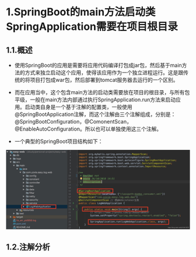 # 1.SpringBoot的main方法启动类SpringApplication需要在项目根目录

## 1.1.概述

* 使用SpringBoot的应用是需要将应用代码编译打包成jar包，然后基于main方法的方式来独立启动这个应用，使得该应用作为一个独立进程运行。这是跟传统的将项目打包成war包，然后部署到tomcat服务器去运行的一个区别。

* 而在应用当中，这个包含main方法的启动类需要放在项目的根目录，与所有包平级，一般在main方法内部通过执行SpringApplication.run方法来启动应用。启动类自身是一个基于注解的配置类，一般使用@SpringBootApplication注解，而这个注解由三个注解组成，分别是：@SpringBootConfiguration，@ComonentScan，@EnableAutoConfiguration。所以也可以单独使用这三个注解。

* 一个典型的SpringBoot项目结构如下：

![](/static/image/20190607223852164.png)

## 1.2.注解分析



